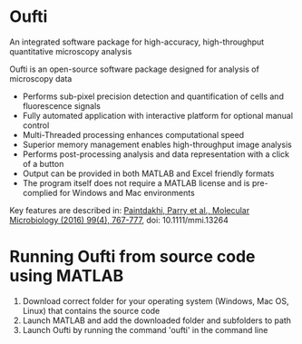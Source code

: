 # Oufti
 An integrated software package for high-accuracy, high-throughput quantitative microscopy analysis

Oufti is an open-source software package designed for analysis of microscopy data

* Performs sub-pixel precision detection and quantification of cells and fluorescence signals
* Fully automated application with interactive platform for optional manual control
* Multi-Threaded processing enhances computational speed
* Superior memory management enables high-throughput image analysis
* Performs post-processing analysis and data representation with a click of a button
* Output can be provided in both MATLAB and Excel friendly formats
* The program itself does not require a MATLAB license and is pre-complied for Windows and Mac environments

Key features are described in:
  [Paintdakhi, Parry et al., Molecular Microbiology (2016) 99(4), 767-777](https://onlinelibrary.wiley.com/doi/pdf/10.1111/mmi.13264), doi: 10.1111/mmi.13264
  
# Running Oufti from source code using MATLAB
1. Download correct folder for your operating system (Windows, Mac OS, Linux) that contains the source code
2. Launch MATLAB and add the downloaded folder and subfolders to path
3. Launch Oufti by running the command 'oufti' in the command line
